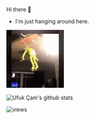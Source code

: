 Hi there :wave:
- I'm just hanging around here.

<img src="https://raw.githubusercontent.com/ufukcam/ufukcam/master/tenor.gif" width="30%" height="30%">

![Ufuk Çam's github stats](https://github-readme-stats.vercel.app/api?username=ufukcam&count_private=true&show_icons=true&theme=radical)

![views](https://github-profile-view-counter.vercel.app/ufukcam/ufukcam)
